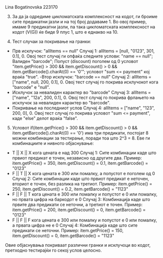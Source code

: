 Lina Bogatinovska 223170

3. За да ја одредиме цикломатската комплексност на кодот, ги броиме сите предикатни јазли и на тој број додаваме 1. Во овој пример, имаме 9 предикатни јазли, па така цикломатската комплексност на кодот (V(G)) ќе биде 9 плус 1, што е еднакво на 10.
   
4. Тест случаи за покривање на гранки:
- Прв исклучок: "allItems == null"
Случај 1: allItems = [null, "0123", 301, 0.1], 0. Овој тест случај ги опфаќа следните услови: "name == null"; Валиден "barcode"; Попуст (discount) поголем од 0
условот "item.getPrice() > 300 && item.getDiscount() > 0 && item.getBarcode().charAt(0) == '0'"; условот "sum <= payment" кој враќа "true".
-Втор исклучок: "barcode == null"
Случај 2: allItems = ["name", null, 200, 0.1], 0. Овој тест случај го покрива исклучокот кога "barcode" е "null".
- Исклучок за невалиден карактер во "barcode"
 Случај 3: allItems = ["name", "12a", 200, 0.1], 0. Овој тест случај го покрива фрлањето на исклучок за невалиден карактер во "barcode".
- Покривање на последниот услов
Случај 4: allItems = ["name", "123", 200, 0], 0. Овој тест случај го покрива условот "sum <= payment", каде "else" делот враќа "false".

5. Условот if(item.getPrice() > 300 && item.getDiscount() > 0 && item.getBarcode().charAt(0) == '0') има три предикати, постојат 8 можни комбинации за тестирање, поради тоа што 2^3 = 8. Еве ги комбинациите и нивното објаснување:
  - T || X || X кога цената е над 300
Случај 1: Сите комбинации каде што првиот предикат е точен, независно од другите два.
Пример: item.getPrice() = 350, item.getDiscount() = 0.1, item.getBarcode() = "0123"
- F || T || X кога цената е 300 или помалку, а попустот е поголем од 0
Случај 2: Сите комбинации каде што првиот предикат е неточен, вториот е точен, без разлика на третиот.
Пример: item.getPrice() = 250, item.getDiscount() = 0.2, item.getBarcode() = "1123"
- F || F || T кога цената е 300 или помалку и попустот е 0 или помалку, но првата цифра на баркодот е 0
Случај 3: Комбинација каде што првите два предикати се неточни, а третиот е точен.
Пример: item.getPrice() = 200, item.getDiscount() = 0, item.getBarcode() = "0123"
- F || F || F кога цената е 300 или помалку и попустот е 0 или помалку, а првата цифра не е 0
Случај 4: Комбинација каде што сите предикати се неточни.
Пример: item.getPrice() = 150, item.getDiscount() = 0, item.getBarcode() = "1123"

Овие објаснувања покриваат различни гранки и исклучоци во кодот, претходно тестирајќи го секој услов целосно.

